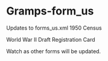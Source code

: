 # Gramps-form_us
Updates to forms_us.xml
1950 Census

World War II Draft Registration Card

Watch as other forms will be updated.
